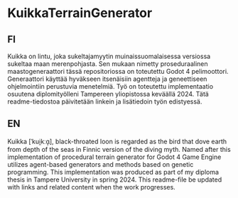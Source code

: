 # KuikkaTerrainGenerator
## FI
Kuikka on lintu, joka sukeltajamyytin muinaissuomalaisessa versiossa sukeltaa maan merenpohjasta. Sen mukaan nimetty proseduraalinen maastogeneraattori tässä repositoriossa on toteutettu Godot 4 pelimoottori. Generaattori käyttää hyväkseen itsenäisiin agentteja
ja geneettiseen ohjelmointiin perustuvia menetelmiä. Työ on toteutettu implementaatio osuutena diplomityölleni Tampereen yliopistossa keväällä 2024. Tätä readme-tiedostoa päivitetään linkein ja lisätiedoin työn edistyessä. 

## EN
Kuikka [ˈkui̯kːɑ̝], black-throated loon is regarded as the bird that dove earth from depth of the seas in Finnic version of the diving myth. Named after this implementation of procedural terrain generator for Godot 4 Game Engine utilizes agent-based
generators and methods based on genetic programming. This implementation was produced as part of my diploma thesis in Tampere University in spring 2024. This readme-file be updated with links and related content when the work progresses.
